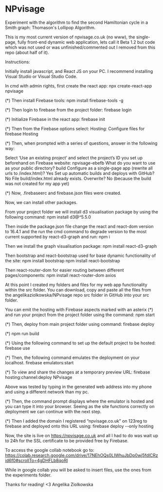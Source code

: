 # NPvisage
Experiment with the algorithm to find the second Hamiltonian cycle in a Smith graph: Thomason's Lollipop Algorithm.

This is my most current version of npvisage.co.uk (no www), the single-page, fully front-end dynamic web application, lets call it Beta 1.2 but code which was not used or was unfinished/commented out I removed from this repo (about half of it).

Instructions: 

Initially install javascript, and React JS on your PC. I recommend installing Visual Studio or Visual Studio Code.

In cmd with admin rights, first create the react app: 
npx create-react-app npvisage

(*) Then install Firebase tools:
    npm install firebase-tools -g

(*) Then login to firebase from the project folder:
    firebase login
    
(*) Initialize Firebase in the react app:
    firebase init

(*) Then from the Firebase options select:
Hosting: Configure files for firebase Hosting 

(*) Then, when prompted with a series of questions, answer in the following way:

Select ‘Use an existing project’ and select the project’s ID you set up beforehand on Firebase website: npvisage-ebefb
What do you want to use as your public directory? build
Configure as a single-page app (rewrite all urls to /index.html)? Yes
Set up automatic builds and deploys with GitHub? No
File build/index.html already exists. Overwrite? No (because the build was not created for my app yet)

(*) Now, .firebaseerc and firebase.json files were created.

Now, we can install other packages.

From your project folder we will install d3 visualisation package by using the following command:
npm install d3@^5.5.0

Then inside the package.json file change the react and react-dom version to 16.4.1 and the run the cmd command to degrade version to the most current supported by react-d3-graph and run:
    npm i

Then we install the graph visualisation package:
    npm install react-d3-graph

Then bootstrap and react-bootstrap used for base dynamic functionality of the site:
    npm install bootstrap
    npm install react-bootstrap

Then react-router-dom for easier routing between different pages/components:
    npm install react-router-dom axios
    
At this point I created my folders and files for my web app functionality within the src folder. You can download, copy and paste all the files from the angelikaziolkowska/NPvisage repo src folder in GitHub into your src folder. 

 You can emit the hosting with Firebase aspects marked with an asterix (*) and run your project from the project folder using the command: 
npm start

(*) Then, deploy from main project folder using command:
    firebase deploy

(*) npm run build

(*) Using the following command to set up the default project to be hosted:
firebase use

(*) Then, the following command emulates the deployment on your localhost.
    firebase emulators:start

(*) To view and share the changes at a temporary preview URL:
    firebase hosting:channel:deploy NPvisage

Above was tested by typing in the generated web address into my phone and using a different network than my pc.

(*) Then, the command prompt displays where the emulator is hosted and you can type it into your browser. Seeing as the site functions correctly on deployment we can continue with the next step. 

(*) Then I added the domain I registered “npvisage.co.uk” on 123reg to firebase and deployed onto this URL using:
    firebase deploy --only hosting

Now, the site is live on https://npvisage.co.uk and all I had to do was wait up to 24h for the SSL certificate to be provided free by Firebase.

To access the google collab notebook go to: https://colab.research.google.com/drive/17NEhOQs0LIWhuJbDp0wj5fdlCRzid6f0#scrollTo=4gDHFLb8qoRI

While in google collab you will be asked to insert files, use the ones from the experiments folder.

Thanks for reading! <3
Angelika Ziolkowska

